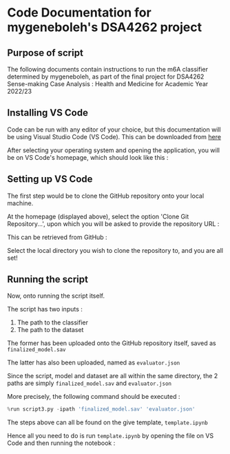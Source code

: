 # Code Documentation for mygeneboleh's DSA4262 project

## Purpose of script 
The following documents contain instructions to run the m6A classifier determined by mygeneboleh, as part of the final project for DSA4262 Sense-making Case Analysis : Health and Medicine for Academic Year 2022/23

## Installing VS Code
Code can be run with any editor of your choice, but this documentation will be using Visual Studio Code (VS Code).
This can be downloaded from [here](https://code.visualstudio.com/download) 

After selecting your operating system and opening the application, you will be on VS Code's homepage, which should look like this :

## Setting up VS Code
The first step would be to clone the GitHub repository onto your local machine.

At the homepage  (displayed above), select the option 'Clone Git Repository...', upon which you will be asked to provide the repository URL :

This can be retrieved from GitHub :

Select the local directory you wish to clone the repository to, and you are all set!

## Running the script

Now, onto running the script itself.

The script has two inputs :
1) The path to the classifier
2) The path to the dataset

The former has been uploaded onto the GitHub repository itself, saved as `finalized_model.sav`

The latter has also been uploaded, named as `evaluator.json`

Since the script, model and dataset are all within the same directory, the 2 paths are simply `finalized_model.sav` and `evaluator.json`

More precisely, the following command should be executed :

```python
%run script3.py -ipath 'finalized_model.sav' 'evaluator.json'
```

The steps above can all be found on the give template, `template.ipynb`

Hence all you need to do is run `template.ipynb` by opening the file on VS Code and then running the notebook :


